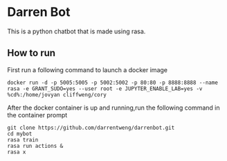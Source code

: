 # Darren Bot
This is a python chatbot that is made using rasa.
## How to run
First run a following command to launch a docker image
```
docker run -d -p 5005:5005 -p 5002:5002 -p 80:80 -p 8888:8888 --name rasa -e GRANT_SUDO=yes --user root -e JUPYTER_ENABLE_LAB=yes -v %cd%:/home/jovyan cliffweng/cory
```

After the docker container is up and running,run the following command in the container prompt
```
git clone https://github.com/darrentweng/darrenbot.git
cd mybot
rasa train
rasa run actions &
rasa x
```